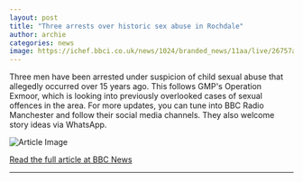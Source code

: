 ```yaml
---
layout: post
title: "Three arrests over historic sex abuse in Rochdale"
author: archie
categories: news
image: https://ichef.bbci.co.uk/news/1024/branded_news/11aa/live/26757a40-8f0f-11f0-bf0b-13ad835103b3.jpg
---
```

Three men have been arrested under suspicion of child sexual abuse that allegedly occurred over 15 years ago. This follows GMP's Operation Exmoor, which is looking into previously overlooked cases of sexual offences in the area. For more updates, you can tune into BBC Radio Manchester and follow their social media channels. They also welcome story ideas via WhatsApp.

![Article Image](https://ichef.bbci.co.uk/news/1024/branded_news/11aa/live/26757a40-8f0f-11f0-bf0b-13ad835103b3.jpg)

[Read the full article at BBC News](https://www.bbc.com/news/articles/cly0e94gqg5o?at_medium=RSS&at_campaign=rss)

---
